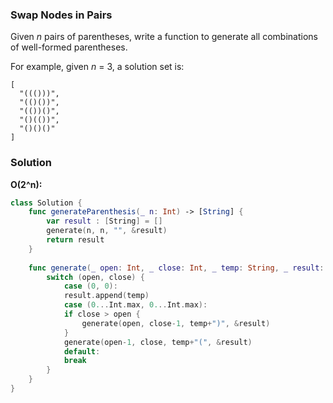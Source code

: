 
### Swap Nodes in Pairs

Given *n* pairs of parentheses, write a function to generate all combinations of well-formed parentheses.

For example, given *n* = 3, a solution set is:
```
[
  "((()))",
  "(()())",
  "(())()",
  "()(())",
  "()()()"
]
```

### Solution
__O(2^n):__
```Swift
class Solution {
    func generateParenthesis(_ n: Int) -> [String] {
        var result : [String] = []
        generate(n, n, "", &result)
        return result
    }
    
    func generate(_ open: Int, _ close: Int, _ temp: String, _ result: inout [String]) {
        switch (open, close) {
            case (0, 0):
            result.append(temp)
            case (0...Int.max, 0...Int.max):
            if close > open {
                generate(open, close-1, temp+")", &result)
            }
            generate(open-1, close, temp+"(", &result)
            default:
            break
        }
    }
}
```